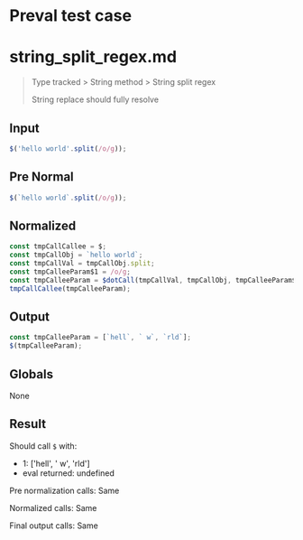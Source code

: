 # Preval test case

# string_split_regex.md

> Type tracked > String method > String split regex
>
> String replace should fully resolve

## Input

`````js filename=intro
$('hello world'.split(/o/g));
`````

## Pre Normal

`````js filename=intro
$(`hello world`.split(/o/g));
`````

## Normalized

`````js filename=intro
const tmpCallCallee = $;
const tmpCallObj = `hello world`;
const tmpCallVal = tmpCallObj.split;
const tmpCalleeParam$1 = /o/g;
const tmpCalleeParam = $dotCall(tmpCallVal, tmpCallObj, tmpCalleeParam$1);
tmpCallCallee(tmpCalleeParam);
`````

## Output

`````js filename=intro
const tmpCalleeParam = [`hell`, ` w`, `rld`];
$(tmpCalleeParam);
`````

## Globals

None

## Result

Should call `$` with:
 - 1: ['hell', ' w', 'rld']
 - eval returned: undefined

Pre normalization calls: Same

Normalized calls: Same

Final output calls: Same
